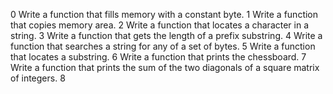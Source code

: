 0 Write a function that fills memory with a constant byte.
1 Write a function that copies memory area.
2 Write a function that locates a character in a string.
3 Write a function that gets the length of a prefix substring.
4 Write a function that searches a string for any of a set of bytes.
5 Write a function that locates a substring.
6 Write a function that prints the chessboard.
7 Write a function that prints the sum of the two diagonals of a square matrix of integers.
8 
